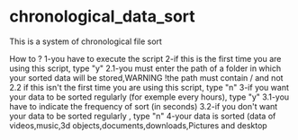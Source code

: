 # chronological_data_sort
This is a system of chronological file sort

How to ?
1-you have to execute the script
2-if this is the first time you are using this script, type "y"
2.1-you must enter the path of a folder in which your sorted data will be stored,WARNING !the path must contain / and not \
2.2 if this isn't the first time you are using this script, type "n"
3-if you want your data to be sorted regularly (for exemple every hours), type "y"
3.1-you have to indicate the frequency of sort (in seconds)
3.2-if you don't want your data to be sorted regularly , type "n"
4-your data is sorted  (data of videos,music,3d objects,documents,downloads,Pictures and desktop
